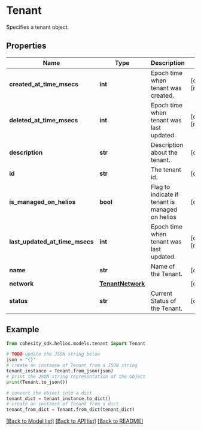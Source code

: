 # Tenant

Specifies a tenant object.

## Properties

Name | Type | Description | Notes
------------ | ------------- | ------------- | -------------
**created_at_time_msecs** | **int** | Epoch time when tenant was created. | [optional] [readonly] 
**deleted_at_time_msecs** | **int** | Epoch time when tenant was last updated. | [optional] [readonly] 
**description** | **str** | Description about the tenant. | [optional] 
**id** | **str** | The tenant id. | [optional] 
**is_managed_on_helios** | **bool** | Flag to indicate if tenant is managed on helios | [optional] 
**last_updated_at_time_msecs** | **int** | Epoch time when tenant was last updated. | [optional] [readonly] 
**name** | **str** | Name of the Tenant. | [optional] 
**network** | [**TenantNetwork**](TenantNetwork.md) |  | [optional] 
**status** | **str** | Current Status of the Tenant. | [optional] 

## Example

```python
from cohesity_sdk.helios.models.tenant import Tenant

# TODO update the JSON string below
json = "{}"
# create an instance of Tenant from a JSON string
tenant_instance = Tenant.from_json(json)
# print the JSON string representation of the object
print(Tenant.to_json())

# convert the object into a dict
tenant_dict = tenant_instance.to_dict()
# create an instance of Tenant from a dict
tenant_from_dict = Tenant.from_dict(tenant_dict)
```
[[Back to Model list]](../README.md#documentation-for-models) [[Back to API list]](../README.md#documentation-for-api-endpoints) [[Back to README]](../README.md)


